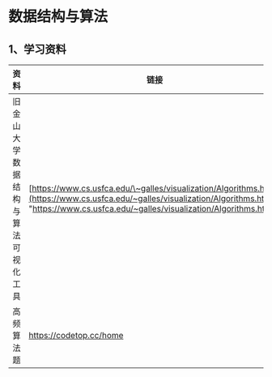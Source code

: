 

# 数据结构与算法

## 1、学习资料

| 资料                               | 链接                                                         |      |
| ---------------------------------- | ------------------------------------------------------------ | ---- |
| 旧金山大学数据结构与算法可视化工具 | [https://www.cs.usfca.edu/\~galles/visualization/Algorithms.html](https://www.cs.usfca.edu/~galles/visualization/Algorithms.html "https://www.cs.usfca.edu/~galles/visualization/Algorithms.html") |      |
| 高频算法题                         | https://codetop.cc/home                                      |      |

